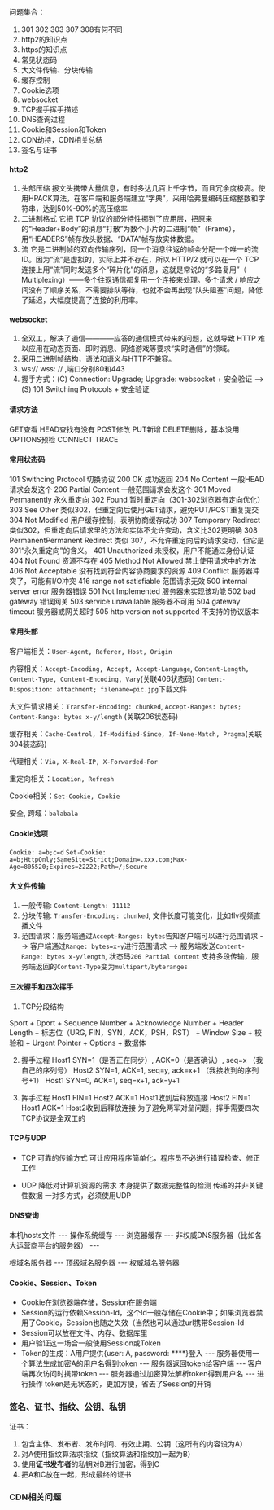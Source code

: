 问题集合：

1. 301 302 303 307 308有何不同
2. http2的知识点
3. https的知识点
4. 常见状态码
5. 大文件传输、分块传输
6. 缓存控制
7. Cookie选项
8. websocket
9. TCP握手挥手描述
10. DNS查询过程
11. Cookie和Session和Token
12. CDN劫持，CDN相关总结
13. 签名与证书

#### http2

1. 头部压缩  报文头携带大量信息，有时多达几百上千字节，而且冗余度极高。使用HPACK算法，在客户端和服务端建立“字典”，采用哈弗曼编码压缩整数和字符串，达到50%-90%的高压缩率
2. 二进制格式  它把 TCP 协议的部分特性挪到了应用层，把原来的“Header+Body”的消息“打散”为数个小片的二进制“帧”（Frame），用“HEADERS”帧存放头数据、“DATA”帧存放实体数据。
3. 流  它是二进制帧的双向传输序列，同一个消息往返的帧会分配一个唯一的流 ID。因为“流”是虚拟的，实际上并不存在，所以 HTTP/2 就可以在一个 TCP 连接上用“流”同时发送多个“碎片化”的消息，这就是常说的“多路复用”（ Multiplexing）——多个往返通信都复用一个连接来处理。多个请求 / 响应之间没有了顺序关系，不需要排队等待，也就不会再出现“队头阻塞”问题，降低了延迟，大幅度提高了连接的利用率。

#### websocket

1. 全双工，解决了通信————应答的通信模式带来的问题，这就导致 HTTP 难以应用在动态页面、即时消息、网络游戏等要求“实时通信”的领域。
2. 采用二进制帧结构，语法和语义与HTTP不兼容。
3. ws:// wss: // ,端口分别80和443
4. 握手方式：(C) Connection: Upgrade; Upgrade: websocket + 安全验证 --> (S) 101 Switching Protocols + 安全验证

#### 请求方法

GET查看 HEAD查找有没有 POST修改 PUT新增 DELETE删除，基本没用 OPTIONS预检 CONNECT TRACE

#### 常用状态码

101 Swithcing Protocol 切换协议
200 OK 成功返回
204 No Content 一般HEAD请求会发这个
206 Partial Content 一般范围请求会发这个
301 Moved Permanently 永久重定向
302 Found 暂时重定向（301-302浏览器有定向优化）
303 See Other 类似302，但重定向后使用GET请求，避免PUT/POST重复提交
304 Not Modified 用户缓存控制，表明协商缓存成功
307 Temporary Redirect 类似302，但重定向后请求里的方法和实体不允许变动，含义比302更明确
308 PermanentPermanent Redirect 类似 307，不允许重定向后的请求变动，但它是301“永久重定向”的含义。
401 Unauthorized 未授权，用户不能通过身份认证
404 Not Found 资源不存在
405 Method Not Allowed 禁止使用请求中的方法
406 Not Acceptable 没有找到符合内容协商要求的资源
409 Conflict 服务器冲突了，可能有I/O冲突
416 range not satisfiable 范围请求无效
500 internal server error 服务器错误
501 Not Implemented 服务器未实现该功能
502 bad gateway 错误网关
503 service unavailable 服务器不可用
504 gateway timeout 服务器或网关超时
505 http version not supported 不支持的协议版本

#### 常用头部

客户端相关：`User-Agent, Referer, Host, Origin`

内容相关：`Accept-Encoding, Accept, Accept-Language`, `Content-Length, Content-Type, Content-Encoding, Vary`(关联406状态码) `Content-Disposition: attachment; filename=pic.jpg`下载文件

大文件请求相关：`Transfer-Encoding: chunked`, `Accept-Ranges: bytes; Content-Range: bytes x-y/length`
(关联206状态码)

缓存相关：`Cache-Control, If-Modified-Since, If-None-Match, Pragma`(关联304装态码)

代理相关：`Via, X-Real-IP, X-Forwarded-For`

重定向相关：`Location, Refresh`

Cookie相关：`Set-Cookie, Cookie`

安全, 跨域：`balabala`

#### Cookie选项

`Cookie: a=b;c=d`
`Set-Cookie: a=b;HttpOnly;SameSite=Strict;Domain=.xxx.com;Max-Age=805520;Expires=22222;Path=/;Secure `

#### 大文件传输

1. 一般传输: `Content-Length: 11112`
2. 分块传输: `Transfer-Encoding: chunked`, 文件长度可能变化，比如flv视频直播文件
3. 范围请求：服务端通过`Accept-Ranges: bytes`告知客户端可以进行范围请求 --> 
            客户端通过`Range: bytes=x-y`进行范围请求 -->
            服务端发送`Content-Range: bytes x-y/length`, 状态码`206 Partial Content`
            支持多段传输，服务端返回的`Content-Type`变为`multipart/byteranges`

#### 三次握手和四次挥手

1. TCP分段结构

Sport + Dport + Sequence Number + Acknowledge Number + Header Length + 标志位（URG, FIN，SYN，ACK，PSH，RST） + Window Size + 校验和 + Urgent Pointer + Options + 数据体

2. 握手过程
Host1 SYN=1（是否正在同步）, ACK=0（是否确认）, seq=x （我自己的序列号）
Host2 SYN=1, ACK=1, seq=y, ack=x+1 （我接收到的序列号+1）
Host1 SYN=0, ACK=1, seq=x+1, ack=y+1

3. 挥手过程
Host1 FIN=1
Host2 ACK=1
Host1收到后释放连接
Host2 FIN=1
Host1 ACK=1
Host2收到后释放连接
为了避免两军对垒问题，挥手需要四次
TCP协议是全双工的

#### TCP与UDP

* TCP
可靠的传输方式
可让应用程序简单化，程序员不必进行错误检查、修正工作

* UDP
降低对计算机资源的需求
本身提供了数据完整性的检测
传递的并非关键性数据
一对多方式，必须使用UDP

#### DNS查询

本机hosts文件 --- 操作系统缓存 --- 浏览器缓存 --- 非权威DNS服务器（比如各大运营商平台的服务器） --- 

根域名服务器 --- 顶级域名服务器 --- 权威域名服务器

#### Cookie、Session、Token

* Cookie在浏览器端存储，Session在服务端
* Session的运行依赖Session-Id，这个Id一般存储在Cookie中；如果浏览器禁用了Cookie，Session也随之失效（当然也可以通过url携带Session-Id
* Session可以放在文件、内存、数据库里
* 用户验证这一场合一般使用Session或Token
* Token的生成：A用户提供{user: A, password: ****}登入 --- 服务器使用一个算法生成加密A的用户名得到token --- 服务器返回token给客户端 --- 客户端再次访问时携带token --- 服务器通过加密算法解析token得到用户名 --- 进行操作
  token是无状态的，更加方便，省去了Session的开销

### 签名、证书、指纹、公钥、私钥

证书：
1. 包含主体、发布者、发布时间、有效止期、公钥（这所有的内容设为A）
2. 对A使用指纹算法求指纹（指纹算法和指纹加一起为B）
3. 使用**证书发布者**的私钥对B进行加密，得到C
4. 把A和C放在一起，形成最终的证书

### CDN相关问题


